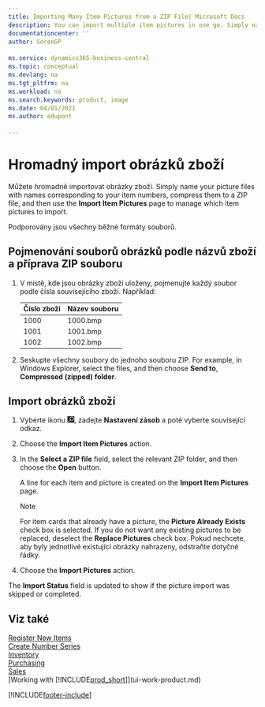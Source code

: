 ```yaml
---
title: Importing Many Item Pictures from a ZIP File| Microsoft Docs
description: You can import multiple item pictures in one go. Simply name your picture files with names corresponding to your item numbers, compress them to a zip file, and then use the Import Item Pictures page to manage which item pictures to import.
documentationcenter: ''
author: SorenGP

ms.service: dynamics365-business-central
ms.topic: conceptual
ms.devlang: na
ms.tgt_pltfrm: na
ms.workload: na
ms.search.keywords: product, image
ms.date: 04/01/2021
ms.author: edupont

---
```

# Hromadný import obrázků zboží
Můžete hromadně importovat obrázky zboží. Simply name your picture files with names corresponding to your item numbers, compress them to a ZIP file, and then use the **Import Item Pictures** page to manage which item pictures to import.

Podporovány jsou všechny běžné formáty souborů.

## Pojmenování souborů obrázků podle názvů zboží a příprava ZIP souboru
1. V místě, kde jsou obrázky zboží uloženy, pojmenujte každý soubor podle čísla souvisejícího zboží. Například:

   |Číslo zboží|Název souboru|
   |-|-|
   |1000|1000.bmp|
   |1001|1001.bmp|
   |1002|1002.bmp|

2. Seskupte všechny soubory do jednoho souboru ZIP. For example, in Windows Explorer, select the files, and then choose **Send to**, **Compressed (zipped) folder**.

## Import obrázků zboží
1. Vyberte ikonu ![Žárovky, která otevře funkci Řekněte mi](media/ui-search/search_small.png "Řekněte mi, co chcete dělat"), zadejte **Nastavení zásob** a poté vyberte související odkaz.
2. Choose the **Import Item Pictures** action.
3. In the **Select a ZIP file** field, select the relevant ZIP folder, and then choose the **Open** button.

   A line for each item and picture is created on the **Import Item Pictures** page.

   > [!NOTE]
   > For item cards that already have a picture, the **Picture Already Exists** check box is selected. If you do not want any existing pictures to be replaced, deselect the **Replace Pictures** check box. Pokud nechcete, aby byly jednotlivé existující obrázky nahrazeny, odstraňte dotyčné řádky.

3. Choose the **Import Pictures** action.

The **Import Status** field is updated to show if the picture import was skipped or completed.

## Viz také
[Register New Items](inventory-how-register-new-items.md)  
[Create Number Series](ui-create-number-series.md)  
[Inventory](inventory-manage-inventory.md)  
[Purchasing](purchasing-manage-purchasing.md)  
[Sales](sales-manage-sales.md)  
[Working with [!INCLUDE[prod_short](includes/prod_short.md)]](ui-work-product.md)


[!INCLUDE[footer-include](includes/footer-banner.md)]